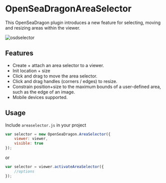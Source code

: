 # OpenSeaDragonAreaSelector

This OpenSeaDragon plugin introduces a new feature for selecting, moving and resizing areas within the viewer.

![osdselector](https://cloud.githubusercontent.com/assets/1356335/7264166/e7f94190-e8dc-11e4-88f9-8a62e5a1aefc.gif)

## Features

 * Create + attach an area selector to a viewer.
 * Init location + size
 * Click and drag to move the area selector.
 * Click and drag handles (corners / edges) to resize.
 * Constrain position+size to the maximum bounds of a user-defined area, such as the edge of an image.
 * Mobile devices supported.

## Usage

Include `areaselector.js` in your project

```javascript
var selector = new OpenSeaDragon.AreaSelector({
    viewer: viewer,
    visible: true
});
```

or

```javascript
var selector = viewer.activateAreaSelector({
    //options
});
```
